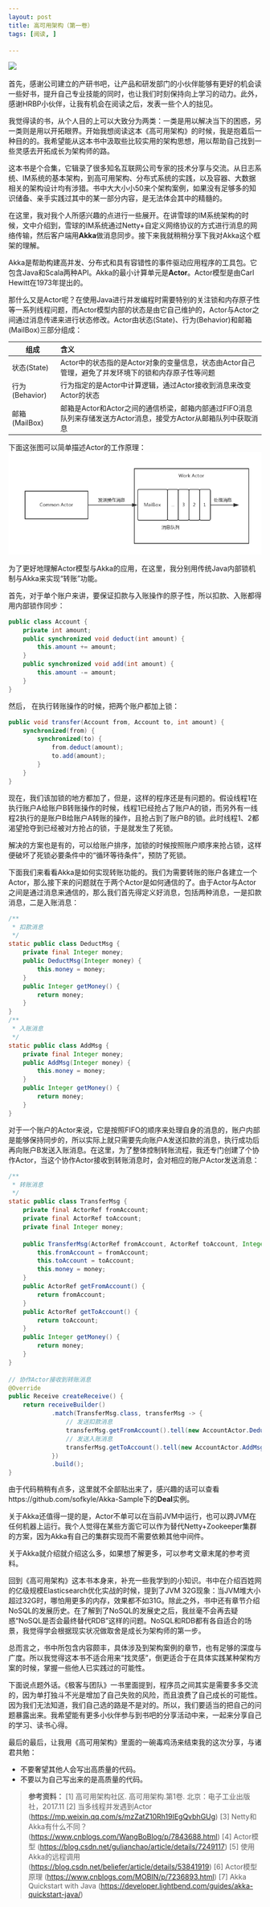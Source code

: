 ```yaml
---
layout: post
title: 高可用架构（第一卷）
tags: [阅读, ]

---
```


<img src="https://img11.360buyimg.com/n1/jfs/t8338/175/2079290726/82502/b8b7261a/59c4c4bcN8c6318a1.jpg" />

首先，感谢公司建立的产研书吧，让产品和研发部门的小伙伴能够有更好的机会读一些好书，提升自己专业技能的同时，也让我们时刻保持向上学习的动力。此外，感谢HRBP小伙伴，让我有机会在阅读之后，发表一些个人的拙见。

我觉得读的书，从个人目的上可以大致分为两类：一类是用以解决当下的困惑，另一类则是用以开拓眼界。开始我想阅读这本《高可用架构》的时候，我是抱着后一种目的的。我希望能从这本书中汲取些比较实用的架构思想，用以帮助自己找到一些灵感去开拓成长为架构师的路。

这本书是个合集，它辑录了很多知名互联网公司专家的技术分享与交流。从日志系统、IM系统的基本架构，到高可用架构、分布式系统的实践，以及容器、大数据相关的架构设计均有涉猎。书中大大小小50来个架构案例，如果没有足够多的知识储备、亲手实践过其中的某一部分内容，是无法体会其中的精髓的。

在这里，我对我个人所感兴趣的点进行一些展开。在讲雪球的IM系统架构的时候，文中介绍到，雪球的IM系统通过Netty+自定义网络协议的方式进行消息的网络传输，然后客户端用**Akka**做消息同步。接下来我就稍稍分享下我对Akka这个框架的理解。

Akka是帮助构建高并发、分布式和具有容错性的事件驱动应用程序的工具包。它包含Java和Scala两种API。Akka的最小计算单元是**Actor**。Actor模型是由Carl Hewitt在1973年提出的。

那什么又是Actor呢？在使用Java进行并发编程时需要特别的关注锁和内存原子性等一系列线程问题，而Actor模型内部的状态是由它自己维护的，Actor与Actor之间通过消息传递来进行状态修改。Actor由状态(State)、行为(Behavior)和邮箱(MailBox)三部分组成：

| 组成 | 含义 |
| - | :- |
| 状态(State) | Actor中的状态指的是Actor对象的变量信息，状态由Actor自己管理，避免了并发环境下的锁和内存原子性等问题 |
| 行为(Behavior) | 行为指定的是Actor中计算逻辑，通过Actor接收到消息来改变Actor的状态 |
| 邮箱(MailBox) | 邮箱是Actor和Actor之间的通信桥梁，邮箱内部通过FIFO消息队列来存储发送方Actor消息，接受方Actor从邮箱队列中获取消息 |

下面这张图可以简单描述Actor的工作原理：
<img src="https://github.com/sofkyle/sofkyle.github.io/blob/master/_posts/image/Actor%E5%B7%A5%E4%BD%9C%E6%B5%81.png?raw=true" />

为了更好地理解Actor模型与Akka的应用，在这里，我分别用传统Java内部锁机制与Akka来实现“转账”功能。

首先，对于单个账户来讲，要保证扣款与入账操作的原子性，所以扣款、入账都得用内部锁作同步：
``` java
public class Account {
	private int amount;
	public synchronized void deduct(int amount) {
		this.amount += amount;
	}
	public synchronized void add(int amount) {
		this.amount -= amount;
	}
}
```

然后， 在执行转账操作的时候，把两个账户都加上锁：
``` java
public void transfer(Account from, Account to, int amount) {
	synchronized(from) {
		synchronized(to) {
			from.deduct(amount);
			to.add(amount);
		}
	}
}
```

现在，我们该加锁的地方都加了，但是，这样的程序还是有问题的。假设线程1在执行账户A给账户B转账操作的时候，线程1已经抢占了账户A的锁，而另外有一线程2执行的是账户B给账户A转账的操作，且抢占到了账户B的锁。此时线程1、2都渴望抢夺到已经被对方抢占的锁，于是就发生了死锁。

解决的方案也是有的，可以给账户排序，加锁的时候按照账户顺序来抢占锁，这样便破坏了死锁必要条件中的“循环等待条件”，预防了死锁。

下面我们来看看Akka是如何实现转账功能的。我们为需要转账的账户各建立一个Actor，那么接下来的问题就在于两个Actor是如何通信的了。由于Actor与Actor之间是通过消息来通信的，那么我们首先得定义好消息，包括两种消息，一是扣款消息，二是入账消息：
```java
/**
 * 扣款消息
 */
static public class DeductMsg {
    private final Integer money;
    public DeductMsg(Integer money) {
        this.money = money;
    }
    public Integer getMoney() {
        return money;
    }
}
/**
 * 入账消息
 */
static public class AddMsg {
    private final Integer money;
    public AddMsg(Integer money) {
        this.money = money;
    }
    public Integer getMoney() {
        return money;
    }
}
```
对于一个账户的Actor来说，它是按照FIFO的顺序来处理自身的消息的，账户内部是能够保持同步的，所以实际上就只需要先向账户A发送扣款的消息，执行成功后再向账户B发送入账消息。在这里，为了整体控制转账流程，我还专门创建了个协作Actor，当这个协作Actor接收到转账消息时，会对相应的账户Actor发送消息：
```java
/**
 * 转账消息
 */
static public class TransferMsg {
    private final ActorRef fromAccount;
    private final ActorRef toAccount;
    private final Integer money;
    
    public TransferMsg(ActorRef fromAccount, ActorRef toAccount, Integer money) {
        this.fromAccount = fromAccount;
        this.toAccount = toAccount;
        this.money = money;
    }
    public ActorRef getFromAccount() {
        return fromAccount;
    }
    public ActorRef getToAccount() {
        return toAccount;
    }
    public Integer getMoney() {
        return money;
    }
}

// 协作Actor接收到转账消息
@Override
public Receive createReceive() {
    return receiveBuilder()
            .match(TransferMsg.class, transferMsg -> {
                // 发送扣款消息
                transferMsg.getFromAccount().tell(new AccountActor.DeductMsg(transferMsg.getMoney()), getSelf());
                // 发送入账消息
                transferMsg.getToAccount().tell(new AccountActor.AddMsg(transferMsg.getMoney()), getSelf());
            })
            .build();
}
```
由于代码稍稍有点多，这里就不全部贴出来了，感兴趣的话可以查看https://github.com/sofkyle/Akka-Sample下的**Deal**实例。

关于Akka还值得一提的是，Actor不单可以在当前JVM中运行，也可以跨JVM在任何机器上运行。我个人觉得在某些方面它可以作为替代Netty+Zookeeper集群的方案，因为Akka有自己的集群实现而不需要依赖其他中间件。

关于Akka就介绍就介绍这么多，如果想了解更多，可以参考文章末尾的参考资料。

回到《高可用架构》这本书本身来，补充一些我学到的小知识。书中在介绍百姓网的亿级规模Elasticsearch优化实战的时候，提到了JVM 32G现象：当JVM堆大小超过32G时，哪怕用更多的内存，效果都不如31G。除此之外，书中还有章节介绍NoSQL的发展历史。在了解到了NoSQL的发展史之后，我丝毫不会再去疑惑“NoSQL是否会最终替代RDB”这样的问题。NoSQL和RDB都有各自适合的场景，我觉得学会根据现实状况做取舍是成长为架构师的第一步。

总而言之，书中所包含内容颇丰，具体涉及到架构案例的章节，也有足够的深度与广度。所以我觉得这本书不适合用来“找灵感”，倒更适合于在具体实践某种架构方案的时候，掌握一些他人已实践过的可能性。

下面说点题外话。《极客与团队》一书里面提到，程序员之间其实是需要多多交流的，因为单打独斗不光是增加了自己失败的风险，而且浪费了自己成长的可能性。因为我们无法知道，我们自己选的路是不是对的。所以，我们要适当的把自己的问题暴露出来。我希望能有更多小伙伴参与到书吧的分享活动中来，一起来分享自己的学习、读书心得。

最后的最后，让我用《高可用架构》里面的一碗毒鸡汤来结束我的这次分享，与诸君共勉：
+ 不要奢望其他人会写出高质量的代码。
+ 不要以为自己写出来的是高质量的代码。

> **参考资料：**
> [1] 高可用架构社区. 高可用架构.第1卷. 北京：电子工业出版社，2017.11
> [2] 当多线程并发遇到Actor (https://mp.weixin.qq.com/s/mzZatZ10Rh19IEgQvbhGUg)
> [3] Netty和Akka有什么不同？ (https://www.cnblogs.com/WangBoBlog/p/7843688.html)
> [4] Actor模型 (https://blog.csdn.net/gulianchao/article/details/7249117)
> [5] 使用Akka的远程调用 (https://blog.csdn.net/beliefer/article/details/53841919)
> [6] Actor模型原理 (https://www.cnblogs.com/MOBIN/p/7236893.html)
> [7] Akka Quickstart with Java (https://developer.lightbend.com/guides/akka-quickstart-java/)